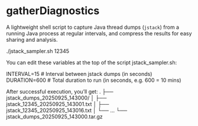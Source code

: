 # gatherDiagnostics

A lightweight shell script to capture Java thread dumps (`jstack`) from a running Java process at regular intervals, and compress the results for easy sharing and analysis.

./jstack_sampler.sh 12345

You can edit these variables at the top of the script jstack_sampler.sh:

INTERVAL=15     # Interval between jstack dumps (in seconds)
DURATION=600    # Total duration to run (in seconds, e.g. 600 = 10 mins)

After successful execution, you’ll get:
.
├── jstack_dumps_20250925_143000/
│   ├── jstack_12345_20250925_143001.txt
│   ├── jstack_12345_20250925_143016.txt
│   └── ...
└── jstack_dumps_20250925_143000.tar.gz
